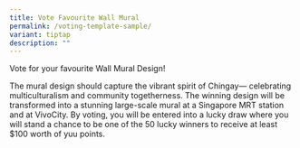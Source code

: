 ```yaml
---
title: Vote Favourite Wall Mural
permalink: /voting-template-sample/
variant: tiptap
description: ""
---
```

<p>Vote for your favourite Wall Mural Design!</p>
<p>The mural design should capture the vibrant spirit of Chingay— celebrating
multiculturalism and community togetherness. The winning design will be
transformed into a stunning large-scale mural at a Singapore MRT station
and at VivoCity. By voting, you will be entered into a lucky draw where
you will stand a chance to be one of the 50 lucky winners to receive at
least $100 worth of yuu points.</p>
<p></p>